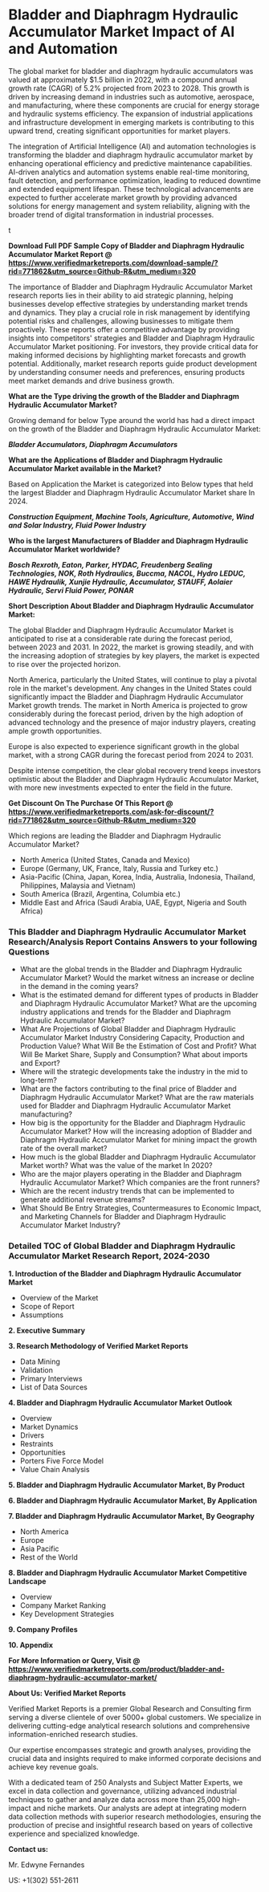 <meta name="title" content="Global Bladder and Diaphragm Hydraulic Accumulator Market Impact of AI and Automation"><meta name="description" content="The global market for bladder and diaphragm hydraulic accumulators was valued at approximately $1.5 billion in 2022, with a compound annual growth rate (CAGR) of 5.2% "><meta name="title" content="Bladder and Diaphragm Hydraulic Accumulator Market Size, Share, Scope, Trends, Growth, Opportunities, Analysis, Forecast"><h1>Bladder and Diaphragm Hydraulic Accumulator Market Impact of AI and Automation</h1><p>The global market for bladder and diaphragm hydraulic accumulators was valued at approximately $1.5 billion in 2022, with a compound annual growth rate (CAGR) of 5.2% projected from 2023 to 2028. This growth is driven by increasing demand in industries such as automotive, aerospace, and manufacturing, where these components are crucial for energy storage and hydraulic systems efficiency. The expansion of industrial applications and infrastructure development in emerging markets is contributing to this upward trend, creating significant opportunities for market players.</p><p>The integration of Artificial Intelligence (AI) and automation technologies is transforming the bladder and diaphragm hydraulic accumulator market by enhancing operational efficiency and predictive maintenance capabilities. AI-driven analytics and automation systems enable real-time monitoring, fault detection, and performance optimization, leading to reduced downtime and extended equipment lifespan. These technological advancements are expected to further accelerate market growth by providing advanced solutions for energy management and system reliability, aligning with the broader trend of digital transformation in industrial processes.</p>t</p><p id="" class=""><strong>Download Full PDF Sample Copy of Bladder and Diaphragm Hydraulic Accumulator Market Report @ <a href="https://www.verifiedmarketreports.com/download-sample/?rid=771862&utm_source=Github-R&utm_medium=320" target="_blank">https://www.verifiedmarketreports.com/download-sample/?rid=771862&utm_source=Github-R&utm_medium=320</a></strong></p><p>The importance of&nbsp;Bladder and Diaphragm Hydraulic Accumulator Market research reports lies in their ability to aid strategic planning, helping businesses develop effective strategies by understanding market trends and dynamics. They play a crucial role in risk management by identifying potential risks and challenges, allowing businesses to mitigate them proactively. These reports offer a competitive advantage by providing insights into competitors' strategies and Bladder and Diaphragm Hydraulic Accumulator Market positioning. For investors, they provide critical data for making informed decisions by highlighting market forecasts and growth potential. Additionally, market research reports guide product development by understanding consumer needs and preferences, ensuring products meet market demands and drive business growth.</p><p><strong>What are the&nbsp;Type driving the growth of the Bladder and Diaphragm Hydraulic Accumulator Market?</strong></p><p id="" class="">Growing demand for below Type around the world has had a direct impact on the growth of the Bladder and Diaphragm Hydraulic Accumulator Market:</p><em><strong>Bladder Accumulators, Diaphragm Accumulators</strong></em></p><strong>What are the&nbsp;Applications&nbsp;of Bladder and Diaphragm Hydraulic Accumulator Market available in the Market?</strong></p><p id="" class="">Based on Application the Market is categorized into Below types that held the largest Bladder and Diaphragm Hydraulic Accumulator Market share In 2024.</p><em><strong>Construction Equipment, Machine Tools, Agriculture, Automotive, Wind and Solar Industry, Fluid Power Industry</strong></em></p><strong>Who is the largest Manufacturers of Bladder and Diaphragm Hydraulic Accumulator Market worldwide?</strong></p><p><em><strong>Bosch Rexroth, Eaton, Parker, HYDAC, Freudenberg Sealing Technologies, NOK, Roth Hydraulics, Buccma, NACOL, Hydro LEDUC, HAWE Hydraulik, Xunjie Hydraulic, Accumulator, STAUFF, Aolaier Hydraulic, Servi Fluid Power, PONAR</strong></em></p><p id="" class=""><strong>Short Description About Bladder and Diaphragm Hydraulic Accumulator Market:</strong></p><p>The global Bladder and Diaphragm Hydraulic Accumulator Market is anticipated to rise at a considerable rate during the forecast period, between 2023 and 2031. In 2022, the market is growing steadily, and with the increasing adoption of strategies by key players, the market is expected to rise over the projected horizon.</p><p>North America, particularly the United States, will continue to play a pivotal role in the market's development. Any changes in the United States could significantly impact the Bladder and Diaphragm Hydraulic Accumulator Market growth trends. The market in North America is projected to grow considerably during the forecast period, driven by the high adoption of advanced technology and the presence of major industry players, creating ample growth opportunities.</p><p>Europe is also expected to experience significant growth in the global market, with a strong CAGR during the forecast period from 2024 to 2031.</p><p>Despite intense competition, the clear global recovery trend keeps investors optimistic about the Bladder and Diaphragm Hydraulic Accumulator Market, with more new investments expected to enter the field in the future.</p><p id="" class=""><strong>Get Discount On The Purchase Of This Report @ <a href="https://www.verifiedmarketreports.com/ask-for-discount/?rid=771862&utm_source=Github-R&utm_medium=320" target="_blank">https://www.verifiedmarketreports.com/ask-for-discount/?rid=771862&utm_source=Github-R&utm_medium=320</a></strong></p>Which regions are leading the Bladder and Diaphragm Hydraulic Accumulator Market?</p><ul><li>North America (United States, Canada and Mexico)</li><li>Europe (Germany, UK, France, Italy, Russia and Turkey etc.)</li><li>Asia-Pacific (China, Japan, Korea, India, Australia, Indonesia, Thailand, Philippines, Malaysia and Vietnam)</li><li>South America (Brazil, Argentina, Columbia etc.)</li><li>Middle East and Africa (Saudi Arabia, UAE, Egypt, Nigeria and South Africa)</li></ul><h3 id="" class="">This Bladder and Diaphragm Hydraulic Accumulator Market Research/Analysis Report Contains Answers to your following Questions</h3><ul><li>What are the global trends in the Bladder and Diaphragm Hydraulic Accumulator Market? Would the market witness an increase or decline in the demand in the coming years?</li><li>What is the estimated demand for different types of products in Bladder and Diaphragm Hydraulic Accumulator Market? What are the upcoming industry applications and trends for the Bladder and Diaphragm Hydraulic Accumulator Market?</li><li>What Are Projections of Global Bladder and Diaphragm Hydraulic Accumulator Market Industry Considering Capacity, Production and Production Value? What Will Be the Estimation of Cost and Profit? What Will Be Market Share, Supply and Consumption? What about imports and Export?</li><li>Where will the strategic developments take the industry in the mid to long-term?</li><li>What are the factors contributing to the final price of Bladder and Diaphragm Hydraulic Accumulator Market? What are the raw materials used for Bladder and Diaphragm Hydraulic Accumulator Market manufacturing?</li><li>How big is the opportunity for the Bladder and Diaphragm Hydraulic Accumulator Market? How will the increasing adoption of Bladder and Diaphragm Hydraulic Accumulator Market for mining impact the growth rate of the overall market?</li><li>How much is the global Bladder and Diaphragm Hydraulic Accumulator Market worth? What was the value of the market In 2020?</li><li>Who are the major players operating in the Bladder and Diaphragm Hydraulic Accumulator Market? Which companies are the front runners?</li><li>Which are the recent industry trends that can be implemented to generate additional revenue streams?</li><li>What Should Be Entry Strategies, Countermeasures to Economic Impact, and Marketing Channels for Bladder and Diaphragm Hydraulic Accumulator Market Industry?</li></ul><h3 id="" class="">Detailed TOC of Global Bladder and Diaphragm Hydraulic Accumulator Market Research Report, 2024-2030</h3><p id="" class=""><strong>1. Introduction of the Bladder and Diaphragm Hydraulic Accumulator Market</strong></p><ul><li>Overview of the Market</li><li>Scope of Report</li><li>Assumptions</li></ul><p id="" class=""><strong>2. Executive Summary</strong></p><p id="" class=""><strong>3. Research Methodology of Verified Market Reports</strong></p><ul><li>Data Mining</li><li>Validation</li><li>Primary Interviews</li><li>List of Data Sources</li></ul><p id="" class=""><strong>4. Bladder and Diaphragm Hydraulic Accumulator Market Outlook</strong></p><ul><li>Overview</li><li>Market Dynamics</li><li>Drivers</li><li>Restraints</li><li>Opportunities</li><li>Porters Five Force Model</li><li>Value Chain Analysis</li></ul><p id="" class=""><strong>5. Bladder and Diaphragm Hydraulic Accumulator Market, By Product</strong></p><p id="" class=""><strong>6. Bladder and Diaphragm Hydraulic Accumulator Market, By Application</strong></p><p id="" class=""><strong>7. Bladder and Diaphragm Hydraulic Accumulator Market, By Geography</strong></p><ul><li>North America</li><li>Europe</li><li>Asia Pacific</li><li>Rest of the World</li></ul><p id="" class=""><strong>8. Bladder and Diaphragm Hydraulic Accumulator Market Competitive Landscape</strong></p><ul><li>Overview</li><li>Company Market Ranking</li><li>Key Development Strategies</li></ul><p id="" class=""><strong>9. Company Profiles</strong></p><p id="" class=""><strong>10. Appendix</strong></p><p id="" class=""><strong>For More Information or Query, Visit @ <a href="https://www.verifiedmarketreports.com/product/bladder-and-diaphragm-hydraulic-accumulator-market/" target="_blank">https://www.verifiedmarketreports.com/product/bladder-and-diaphragm-hydraulic-accumulator-market/</a></strong></p><p id="" class=""><strong>About Us: Verified Market Reports</strong></p><p id="" class="">Verified Market Reports is a premier Global Research and Consulting firm serving a diverse clientele of over 5000+ global customers. We specialize in delivering cutting-edge analytical research solutions and comprehensive information-enriched research studies.</p><p id="" class="">Our expertise encompasses strategic and growth analyses, providing the crucial data and insights required to make informed corporate decisions and achieve key revenue goals.</p><p id="" class="">With a dedicated team of 250 Analysts and Subject Matter Experts, we excel in data collection and governance, utilizing advanced industrial techniques to gather and analyze data across more than 25,000 high-impact and niche markets. Our analysts are adept at integrating modern data collection methods with superior research methodologies, ensuring the production of precise and insightful research based on years of collective experience and specialized knowledge.</p><p id="" class=""><strong>Contact us:</strong></p><p id="" class="">Mr. Edwyne Fernandes</p><p id="" class="">US: +1(302) 551-2611</p>